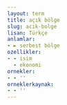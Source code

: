 ```yaml
---
layout: term
title: açık bölge
slug: acik-bolge
lisan: Türkçe
anlamlar:
- ► serbest bölge
ozellikler:
- - isim
  - ekonomi
ornekler:
- - ''
orneklerkaynak:
- - ''
---
```

